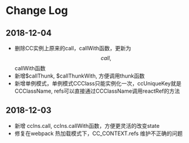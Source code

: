 
# Change Log

## 2018-12-04
* 删除CC实例上原来的call，callWith函数，更新为$$call, $$callWith函数
* 新增$callThunk, $callThunkWith, 方便调用thunk函数
* 新增单例模式，单例模式CCClass只能实例化一次，ccUniqueKey就是CCClassName, refs可以直接通过CCClassName调用reactRef的方法

## 2018-12-03
* 新增 ccIns.call, ccIns.callWith函数，方便更灵活的改变state
* 修复在webpack 热加载模式下，CC_CONTEXT.refs 维护不正确的问题